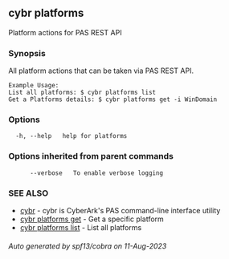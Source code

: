 ## cybr platforms

Platform actions for PAS REST API

### Synopsis

All platform actions that can be taken via PAS REST API.
	
	Example Usage:
	List all platforms: $ cybr platforms list
	Get a Platforms details: $ cybr platforms get -i WinDomain

### Options

```
  -h, --help   help for platforms
```

### Options inherited from parent commands

```
      --verbose   To enable verbose logging
```

### SEE ALSO

* [cybr](cybr.md)	 - cybr is CyberArk's PAS command-line interface utility
* [cybr platforms get](cybr_platforms_get.md)	 - Get a specific platform
* [cybr platforms list](cybr_platforms_list.md)	 - List all platforms

###### Auto generated by spf13/cobra on 11-Aug-2023
